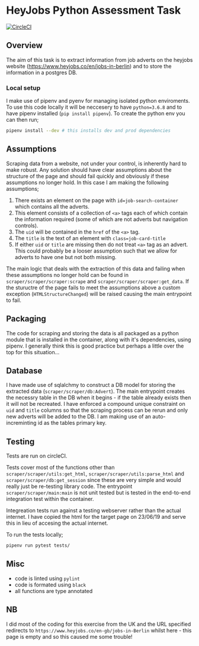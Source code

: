 # HeyJobs Python Assessment Task

[![CircleCI](https://circleci.com/gh/josh-gree/python-task/tree/master.svg?style=svg)](https://circleci.com/gh/josh-gree/python-task/tree/master)

## Overview

The aim of this task is to extract information from job adverts on the heyjobs website (https://www.heyjobs.co/en/jobs-in-berlin) and to store the information in a postgres DB.

### Local setup

I make use of pipenv and pyenv for managing isolated python enviroments. To use this code locally it will be neccesery to have `python=3.6.8` and to have pipenv installed (`pip install pipenv`). To create the python env you can then run;

```bash
pipenv install --dev # this installs dev and prod dependencies
```

## Assumptions

Scraping data from a website, not under your control, is inherently hard to make robust. Any solution should have clear assumptions about the structure of the page and should fail quickly and obviously if these assumptions no longer hold. In this case I am making the following assumptions;

1. There exists an element on the page with `id=job-search-container` which contains all the adverts.
2. This element consists of a collection of `<a>` tags each of which contain the information required (some of which are not adverts but navigation controls).
3. The `uid` will be contained in the `href` of the `<a>` tag.
4. The `title` is the text of an element with `class=job-card-title`
5. If either `uid` or `title` are missing then do not treat `<a>` tag as an advert. This could probably be a looser assumption such that we allow for adverts to have one but not both missing.

The main logic that deals with the extraction of this data and failing when these assumptions no longer hold can be found in `scraper/scraper/scraper:scrape` and `scraper/scraper/scraper:get_data`. If the stuructre of the page fails to meet the assumptions above a custom exception (`HTMLStructureChanged`) will be raised causing the main entrypoint to fail.

## Packaging

The code for scraping and storing the data is all packaged as a python module that is installed in the container, along with it's dependencies, using pipenv. I generally think this is good practice but perhaps a little over the top for this situation...

## Database

I have made use of sqlalchmy to construct a DB model for storing the extracted data (`scraper/scraper/db:Advert`). The main entrypoint creates the necessry table in the DB when it begins - if the table already exists then it will not be recreated. I have enforced a compound unique constraint on `uid` and `title` columns so that the scraping process can be rerun and only new adverts will be added to the DB. I am making use of an auto-increminting id as the tables primary key.

## Testing

Tests are run on circleCI.

Tests cover most of the functions other than `scraper/scraper/utils:get_html`, `scraper/scraper/utils:parse_html` and `scraper/scraper/db:get_session` since these are very simple and would really just be re-testing library code. The entrypoint `scraper/scraper/main:main` is not unit tested but is tested in the end-to-end integration test within the container.

Integreation tests run against a testing webserver rather than the actual internet. I have copied the html for the target page on 23/06/19 and serve this in lieu of accesing the actual internet.

To run the tests locally;

```bash
pipenv run pytest tests/
```

## Misc

- code is linted using `pylint`
- code is formated using `black`
- all functions are type annotated

## NB

I did most of the coding for this exercise from the UK and the URL specified redirects to `https://www.heyjobs.co/en-gb/jobs-in-Berlin` whilst here - this page is empty and so this caused me some trouble!
